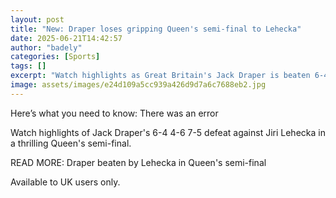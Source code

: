 ```yaml
---
layout: post
title: "New: Draper loses gripping Queen's semi-final to Lehecka"
date: 2025-06-21T14:42:57
author: "badely"
categories: [Sports]
tags: []
excerpt: "Watch highlights as Great Britain's Jack Draper is beaten 6-4 4-6 7-5 by Jiri Lehecka in a thrilling Queen's semi-final."
image: assets/images/e24d109a5cc939a426d9d7a6c7688eb2.jpg
---
```


Here’s what you need to know: There was an error

Watch highlights of Jack Draper's 6-4 4-6 7-5 defeat against Jiri Lehecka in a thrilling Queen's semi-final.

READ MORE: Draper beaten by Lehecka in Queen's semi-final

Available to UK users only.

